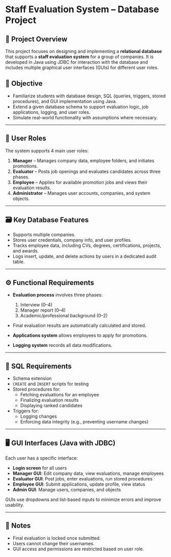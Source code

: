 # Staff Evaluation System – Database Project

## 📌 Project Overview

This project focuses on designing and implementing a **relational database** that supports a **staff evaluation system** for a group of companies. It is developed in Java using JDBC for interaction with the database and includes multiple graphical user interfaces (GUIs) for different user roles.

## 🧩 Objective

- Familiarize students with database design, SQL (queries, triggers, stored procedures), and GUI implementation using Java.
- Extend a given database schema to support evaluation logic, job applications, logging, and user roles.
- Simulate real-world functionality with assumptions where necessary.

---

## 👥 User Roles

The system supports 4 main user roles:

1. **Manager** – Manages company data, employee folders, and initiates promotions.
2. **Evaluator** – Posts job openings and evaluates candidates across three phases.
3. **Employee** – Applies for available promotion jobs and views their evaluation results.
4. **Administrator** – Manages user accounts, companies, and system objects.

---

## 🗃️ Key Database Features

- Supports multiple companies.
- Stores user credentials, company info, and user profiles.
- Tracks employee data, including CVs, degrees, certifications, projects, and awards.
- Logs insert, update, and delete actions by users in a dedicated audit table.

---

## ⚙️ Functional Requirements

- **Evaluation process** involves three phases:
  1. Interview (0–4)
  2. Manager report (0–4)
  3. Academic/professional background (0–2)

- Final evaluation results are automatically calculated and stored.
- **Applications system** allows employees to apply for promotions.
- **Logging system** records all data modifications.

---

## 🧮 SQL Requirements

- Schema extension
- `CREATE` and `INSERT` scripts for testing
- Stored procedures for:
  - Fetching evaluations for an employee
  - Finalizing evaluation results
  - Displaying ranked candidates
- Triggers for:
  - Logging changes
  - Enforcing data integrity (e.g., preventing username changes)

---

## 🖥️ GUI Interfaces (Java with JDBC)

Each user has a specific interface:

- **Login screen** for all users
- **Manager GUI**: Edit company data, view evaluations, manage employees
- **Evaluator GUI**: Post jobs, enter evaluations, run stored procedures
- **Employee GUI**: Submit applications, update profile, view status
- **Admin GUI**: Manage users, companies, and objects

GUIs use dropdowns and list-based inputs to minimize errors and improve usability.

---

## 📝 Notes

- Final evaluation is locked once submitted.
- Users cannot change their usernames.
- GUI access and permissions are restricted based on user role.
